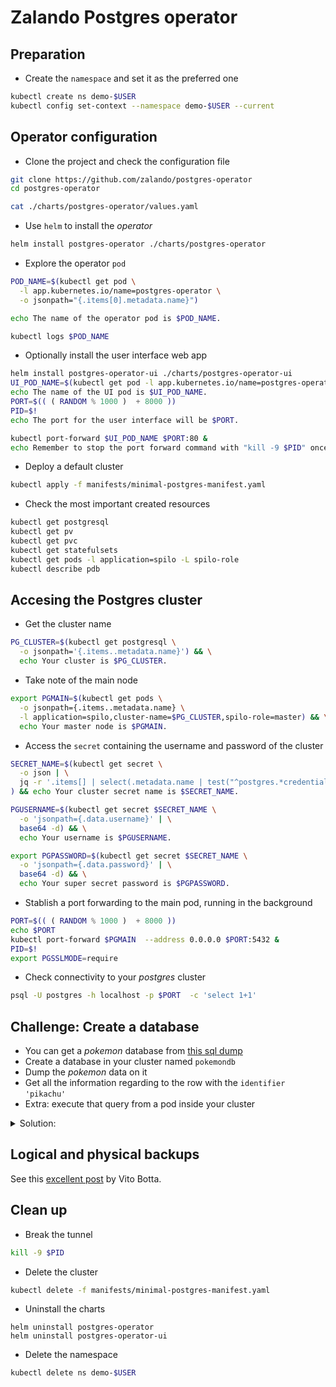 # Zalando Postgres operator

## Preparation

* Create the `namespace` and set it as the preferred one

```bash
kubectl create ns demo-$USER
kubectl config set-context --namespace demo-$USER --current
```

## Operator configuration

* Clone the project and check the configuration file

```bash
git clone https://github.com/zalando/postgres-operator
cd postgres-operator

cat ./charts/postgres-operator/values.yaml 
```

* Use `helm` to install the *operator*

```bash
helm install postgres-operator ./charts/postgres-operator
```

* Explore the operator `pod`
  
```bash
POD_NAME=$(kubectl get pod \
  -l app.kubernetes.io/name=postgres-operator \
  -o jsonpath="{.items[0].metadata.name}")

echo The name of the operator pod is $POD_NAME.

kubectl logs $POD_NAME
```

* Optionally install the user interface web app

```bash
helm install postgres-operator-ui ./charts/postgres-operator-ui
UI_POD_NAME=$(kubectl get pod -l app.kubernetes.io/name=postgres-operator-ui -ojsonpath="{.items[0].metadata.name}")
echo The name of the UI pod is $UI_POD_NAME.
PORT=$(( ( RANDOM % 1000 )  + 8000 ))
PID=$!
echo The port for the user interface will be $PORT.

kubectl port-forward $UI_POD_NAME $PORT:80 &
echo Remember to stop the port forward command with "kill -9 $PID" once you are over.
```

* Deploy a default cluster

```bash
kubectl apply -f manifests/minimal-postgres-manifest.yaml
```

* Check the most important created resources

```bash
kubectl get postgresql
kubectl get pv
kubectl get pvc
kubectl get statefulsets
kubectl get pods -l application=spilo -L spilo-role
kubectl describe pdb
```

## Accesing the Postgres cluster

* Get the cluster name

```bash
PG_CLUSTER=$(kubectl get postgresql \
  -o jsonpath='{.items..metadata.name}') && \
  echo Your cluster is $PG_CLUSTER.
```

* Take note of the main node

```bash
export PGMAIN=$(kubectl get pods \
  -o jsonpath={.items..metadata.name} \
  -l application=spilo,cluster-name=$PG_CLUSTER,spilo-role=master) && \
  echo Your master node is $PGMAIN.
```

* Access the `secret` containing the username and password of the cluster

```bash
SECRET_NAME=$(kubectl get secret \
  -o json | \
  jq -r '.items[] | select(.metadata.name | test("^postgres.*credentials")).metadata.name'\
) && echo Your cluster secret name is $SECRET_NAME.

PGUSERNAME=$(kubectl get secret $SECRET_NAME \
  -o 'jsonpath={.data.username}' | \
  base64 -d) && \
  echo Your username is $PGUSERNAME.

export PGPASSWORD=$(kubectl get secret $SECRET_NAME \
  -o 'jsonpath={.data.password}' | \
  base64 -d) && \
  echo Your super secret password is $PGPASSWORD.

```

* Stablish a port forwarding to the main pod, running in the background

```bash
PORT=$(( ( RANDOM % 1000 )  + 8000 ))
echo $PORT
kubectl port-forward $PGMAIN  --address 0.0.0.0 $PORT:5432 &
PID=$!
export PGSSLMODE=require
```

* Check connectivity to your *postgres* cluster

```bash
psql -U postgres -h localhost -p $PORT  -c 'select 1+1'
```

## Challenge: Create a database

* You can get a *pokemon* database from [this sql dump](https://pastebin.com/raw/98DaLWwG)
* Create a database in your cluster named `pokemondb`
* Dump the *pokemon* data on it
* Get all the information regarding to the row with the `identifier` `'pikachu'`
* Extra: execute that query from a pod inside your cluster

<details>
<summary>Solution:</summary>

```bash
curl https://pastebin.com/raw/98DaLWwG > pokemon.sql
psql -U postgres -h localhost  -c 'create database pokemondb;'
psql -U postgres -h localhost -d pokemondb < pokemon.sql 

psql -U postgres -h localhost -d pokemondb -c "Select * from pokemon where identifier='pikachu'"
```
</details>

## Logical and physical backups

See this [excellent post](https://vitobotta.com/2020/02/05/postgres-kubernetes-zalando-operator/) by Vito Botta.


## Clean up

* Break the tunnel

```bash
kill -9 $PID
```

* Delete the cluster

```bash
kubectl delete -f manifests/minimal-postgres-manifest.yaml
```

* Uninstall the charts

```
helm uninstall postgres-operator
helm uninstall postgres-operator-ui
```

* Delete the namespace

```bash
kubectl delete ns demo-$USER
```